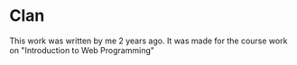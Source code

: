 # Clan
This work was written by me 2 years ago. It was made for the course work on "Introduction to Web Programming"
